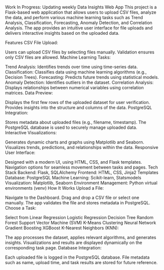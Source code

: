 Work In Progress: Updating weekly
Data Insights Web App
This project is a Flask-based web application that allows users to upload CSV files, analyze the data, and perform various machine learning tasks such as Trend Analysis, Classification, Forecasting, Anomaly Detection, and Correlation Analysis. The app provides an intuitive user interface for file uploads and delivers interactive insights based on the uploaded data.

Features
CSV File Upload:

Users can upload CSV files by selecting files manually.
Validation ensures only CSV files are allowed.
Machine Learning Tasks:

Trend Analysis: Identifies trends over time using time-series data.
Classification: Classifies data using machine learning algorithms (e.g., Decision Trees).
Forecasting: Predicts future trends using statistical models.
Anomaly Detection: Identifies outliers in the dataset.
Correlation Analysis: Displays relationships between numerical variables using correlation matrices.
Data Preview:

Displays the first few rows of the uploaded dataset for user verification.
Provides insights into the structure and columns of the data.
PostgreSQL Integration:

Stores metadata about uploaded files (e.g., filename, timestamp).
The PostgreSQL database is used to securely manage uploaded data.
Interactive Visualizations:

Generates dynamic charts and graphs using Matplotlib and Seaborn.
Visualizes trends, predictions, and relationships within the data.
Responsive User Interface:

Designed with a modern UI, using HTML, CSS, and Flask templates.
Navigation options for seamless movement between tasks and pages.
Tech Stack
Backend: Flask, SQLAlchemy
Frontend: HTML, CSS, Jinja2 Templates
Database: PostgreSQL
Machine Learning: Scikit-learn, Statsmodels
Visualization: Matplotlib, Seaborn
Environment Management: Python virtual environments (venv)
How It Works
Upload a File:

Navigate to the Dashboard.
Drag and drop a CSV file or select one manually.
The app validates the file and stores metadata in PostgreSQL.
Choose a Task:

Select from Linear Regression
Logistic Regression
Decision Tree
Random Forest
Support Vector Machine (SVM)
K-Means Clustering
Neural Network
Gradient Boosting
XGBoost
K-Nearest Neighbors (KNN):

The app processes the dataset, applies relevant algorithms, and generates insights.
Visualizations and results are displayed dynamically on the corresponding task page.
Database Integration:

Each uploaded file is logged in the PostgreSQL database.
File metadata such as name, upload time, and task results are stored for future reference.
